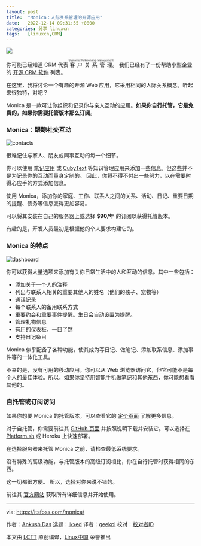 ```yaml
---
layout: post
title:	"Monica：人际关系管理的开源应用"
date:	2022-12-14 09:31:55 +0800 
categories:	分享 linuxcn 
tags:	[linuxcn,CRM]
---
```



![](/Asserts/Images//attachment/album/202212/14/093133zpw06jndpzbdpphp.jpg)


你可能已经知道 CRM 代表 <ruby> 客户关系管理 <rt>  Customer Relationship Management </rt></ruby>。 我们已经有了一份帮助小型企业的 [开源 CRM 软件](https://itsfoss.com/best-open-source-crm/) 列表。


在这里，我将讨论一个有趣的开源 Web 应用，它采用相同的人际关系概念。听起来很独特，对吧？


Monica 是一款可让你组织和记录你与亲人互动的应用。**如果你自行托管，它是免费的，如果你需要托管版本那么订阅**。


### Monica：跟踪社交互动


![contacts](/Asserts/Images//attachment/album/202212/14/093156a5tcpmb8d2kp82jb.png)


很难记住与家人、朋友或同事互动的每一个细节。


你可以使用 [笔记应用](https://itsfoss.com/note-taking-apps-linux/) 或 [CubyText](https://news.itsfoss.com/cubytext-experimental-project/) 等知识管理应用来添加一些信息。但这些并不是为记录你的互动而量身定制的。 因此，你将不得不付出一些努力，以在需要时得心应手的方式添加信息。


使用 Monica，添加你的家庭、工作、联系人之间的关系、活动、日记、重要日期的提醒、债务等信息变得更加容易。


可以将其安装在自己的服务器上或选择 **$90/年** 的订阅以获得托管版本。


有趣的是，开发人员最初是根据他的个人要求构建它的。


### Monica 的特点


![dashboard](/Asserts/Images//attachment/album/202212/14/093156xnbv40m6vmu0b46s.png)


你可以获得大量选项来添加有关你日常生活中的人和互动的信息。其中一些包括：


* 添加关于一个人的注释
* 列出与联系人相关的重要其他人的姓名（他们的孩子、宠物等）
* 通话记录
* 每个联系人的备用联系方式
* 重要约会和重要事件提醒。生日会自动设置为提醒。
* 管理礼物信息
* 有用的仪表板，一目了然
* 支持日记条目


Monica 似乎配备了各种功能，使其成为写日记、做笔记、添加联系信息、添加事件等的一体化工具。


不幸的是，没有可用的移动应用。你可以从 Web 浏览器访问它，但它可能不是每个人的最佳体验。所以，如果你坚持用智能手机做笔记和其他东西，你可能想看看其他的。


### 自托管或订阅访问


如果你想要 Monica 的托管版本，可以查看它的 [定价页面](https://www.monicahq.com/pricing) 了解更多信息。


对于自托管，你需要前往其 [GitHub 页面](https://github.com/monicahq/monica#get-started) 并按照说明下载并安装它。可以选择在 [Platform.sh](http://Platform.sh) 或 Heroku 上快速部署。


在选择服务器来托管 Monica 之前，请检查最低系统要求。


没有特殊的高级功能，与托管版本的高级订阅相比，你在自行托管时获得相同的东西。


这一切都很方便。 所以，选择对你来说不错的。


前往其 [官方网站](https://www.zdnet.com/article/microsoft-office-365-banned-in-german-schools-over-privacy-fears/) 获取所有详细信息并开始使用。




---


via: <https://itsfoss.com/monica/>


作者：[Ankush Das](https://itsfoss.com/author/ankush/) 选题：[lkxed](https://github.com/lkxed) 译者：[geekpi](https://github.com/geekpi) 校对：[校对者ID](https://github.com/%E6%A0%A1%E5%AF%B9%E8%80%85ID)


本文由 [LCTT](https://github.com/LCTT/TranslateProject) 原创编译，[Linux中国](https://linux.cn/) 荣誉推出
